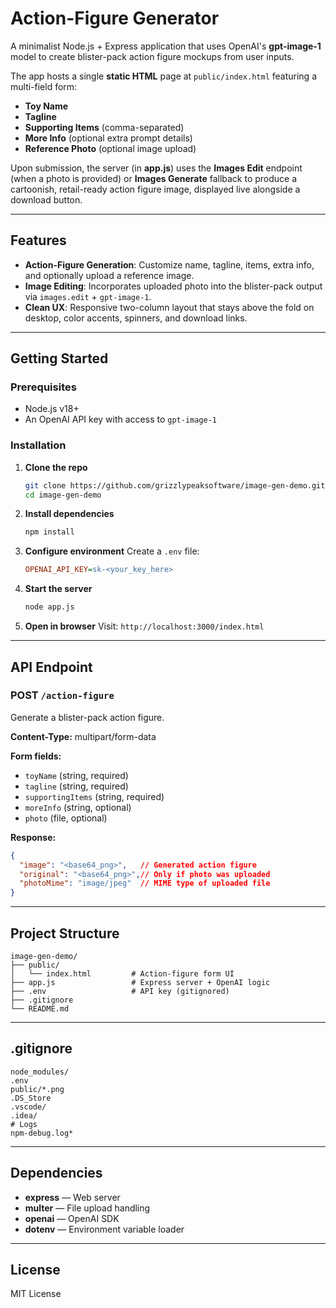 # Action-Figure Generator

A minimalist Node.js + Express application that uses OpenAI's **gpt-image-1** model to create blister-pack action figure mockups from user inputs.

The app hosts a single **static HTML** page at `public/index.html` featuring a multi-field form:

- **Toy Name**
- **Tagline**
- **Supporting Items** (comma-separated)
- **More Info** (optional extra prompt details)
- **Reference Photo** (optional image upload)

Upon submission, the server (in **app.js**) uses the **Images Edit** endpoint (when a photo is provided) or **Images Generate** fallback to produce a cartoonish, retail-ready action figure image, displayed live alongside a download button.

---

## Features

- **Action-Figure Generation**: Customize name, tagline, items, extra info, and optionally upload a reference image.
- **Image Editing**: Incorporates uploaded photo into the blister-pack output via `images.edit` + `gpt-image-1`.
- **Clean UX**: Responsive two-column layout that stays above the fold on desktop, color accents, spinners, and download links.

---

## Getting Started

### Prerequisites

- Node.js v18+
- An OpenAI API key with access to `gpt-image-1`

### Installation

1. **Clone the repo**
   ```bash
   git clone https://github.com/grizzlypeaksoftware/image-gen-demo.git
   cd image-gen-demo
   ```

2. **Install dependencies**
   ```bash
   npm install
   ```

3. **Configure environment**
   Create a `.env` file:
   ```ini
   OPENAI_API_KEY=sk-<your_key_here>
   ```

4. **Start the server**
   ```bash
   node app.js
   ```

5. **Open in browser**
   Visit: `http://localhost:3000/index.html`

---

## API Endpoint

### POST `/action-figure`
Generate a blister-pack action figure.

**Content-Type:** multipart/form-data

**Form fields:**
- `toyName` (string, required)
- `tagline` (string, required)
- `supportingItems` (string, required)
- `moreInfo` (string, optional)
- `photo` (file, optional)

**Response:**
```json
{
  "image": "<base64_png>",   // Generated action figure
  "original": "<base64_png>",// Only if photo was uploaded
  "photoMime": "image/jpeg"  // MIME type of uploaded file
}
```

---

## Project Structure

```
image-gen-demo/
├── public/
│   └── index.html         # Action-figure form UI
├── app.js                 # Express server + OpenAI logic
├── .env                   # API key (gitignored)
├── .gitignore
└── README.md
```

---

## .gitignore

```gitignore
node_modules/
.env
public/*.png
.DS_Store
.vscode/
.idea/
# Logs
npm-debug.log*
```

---

## Dependencies

- **express** — Web server
- **multer** — File upload handling
- **openai** — OpenAI SDK
- **dotenv** — Environment variable loader

---

## License

MIT License

